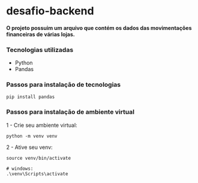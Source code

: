 # desafio-backend

#### O projeto possuim um arquivo que contém os dados das movimentações financeiras de várias lojas.

### Tecnologias utilizadas

- Python
- Pandas

### Passos para instalação de tecnologias

```
pip install pandas
```

### Passos para instalação de ambiente virtual

1 - Crie seu ambiente virtual:

```
python -m venv venv
```

2 - Ative seu venv:

```# linux:
source venv/bin/activate

# windows:
.\venv\Scripts\activate
```
